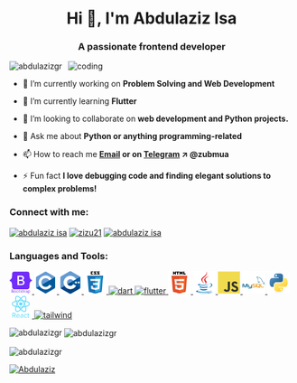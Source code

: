 <h1 align="center">Hi 👋, I'm Abdulaziz Isa</h1>
<h3 align="center">A passionate frontend developer</h3>
<img align="right" alt="coding" width="400" src="https://drive.google.com/file/d/1NRE4KHF7O33X7c0sjnfborqMiNpV-5ZS/view?usp=drive_link">
<p align="left"> <img src="https://komarev.com/ghpvc/?username=abdulazizgr&label=Profile%20views&color=0e75b6&style=flat" alt="abdulazizgr" /> </p>

- 🔭 I’m currently working on **Problem Solving and Web Development**

- 🌱 I’m currently learning **Flutter**

- 👯 I’m looking to collaborate on **web development and Python projects.**

- 💬 Ask me about **Python or anything programming-related**

- 📫 How to reach me **[Email](mailto:abdulazizisa579@gmail.com) or on [Telegram](https://t.me/zubmua) ↗ @zubmua**

- ⚡ Fun fact **I love debugging code and finding elegant solutions to complex problems!**

<h3 align="left">Connect with me:</h3>
<p align="left">
  <a href="https://linkedin.com/in/abdulaziz isa" target="blank"><img align="center" src="https://raw.githubusercontent.com/rahuldkjain/github-profile-readme-generator/master/src/images/icons/Social/linked-in-alt.svg" alt="abdulaziz isa" height="30" width="40" /></a>
<a href="https://codeforces.com/profile/zizu21" target="blank"><img align="center" src="https://raw.githubusercontent.com/rahuldkjain/github-profile-readme-generator/master/src/images/icons/Social/codeforces.svg" alt="zizu21" height="30" width="40" /></a>
<a href="https://www.leetcode.com/abdulaziz isa" target="blank"><img align="center" src="https://raw.githubusercontent.com/rahuldkjain/github-profile-readme-generator/master/src/images/icons/Social/leet-code.svg" alt="abdulaziz isa" height="30" width="40" /></a>
</p>

<h3 align="left">Languages and Tools:</h3>
<p align="left"> <a href="https://getbootstrap.com" target="_blank" rel="noreferrer"> <img src="https://raw.githubusercontent.com/devicons/devicon/master/icons/bootstrap/bootstrap-plain-wordmark.svg" alt="bootstrap" width="40" height="40"/> </a> <a href="https://www.cprogramming.com/" target="_blank" rel="noreferrer"> <img src="https://raw.githubusercontent.com/devicons/devicon/master/icons/c/c-original.svg" alt="c" width="40" height="40"/> </a> <a href="https://www.w3schools.com/cpp/" target="_blank" rel="noreferrer"> <img src="https://raw.githubusercontent.com/devicons/devicon/master/icons/cplusplus/cplusplus-original.svg" alt="cplusplus" width="40" height="40"/> </a> <a href="https://www.w3schools.com/css/" target="_blank" rel="noreferrer"> <img src="https://raw.githubusercontent.com/devicons/devicon/master/icons/css3/css3-original-wordmark.svg" alt="css3" width="40" height="40"/> </a> <a href="https://dart.dev" target="_blank" rel="noreferrer"> <img src="https://www.vectorlogo.zone/logos/dartlang/dartlang-icon.svg" alt="dart" width="40" height="40"/> </a> <a href="https://flutter.dev" target="_blank" rel="noreferrer"> <img src="https://www.vectorlogo.zone/logos/flutterio/flutterio-icon.svg" alt="flutter" width="40" height="40"/> </a> <a href="https://www.w3.org/html/" target="_blank" rel="noreferrer"> <img src="https://raw.githubusercontent.com/devicons/devicon/master/icons/html5/html5-original-wordmark.svg" alt="html5" width="40" height="40"/> </a> <a href="https://www.java.com" target="_blank" rel="noreferrer"> <img src="https://raw.githubusercontent.com/devicons/devicon/master/icons/java/java-original.svg" alt="java" width="40" height="40"/> </a> <a href="https://developer.mozilla.org/en-US/docs/Web/JavaScript" target="_blank" rel="noreferrer"> <img src="https://raw.githubusercontent.com/devicons/devicon/master/icons/javascript/javascript-original.svg" alt="javascript" width="40" height="40"/> </a> <a href="https://www.mysql.com/" target="_blank" rel="noreferrer"> <img src="https://raw.githubusercontent.com/devicons/devicon/master/icons/mysql/mysql-original-wordmark.svg" alt="mysql" width="40" height="40"/> </a> <a href="https://www.python.org" target="_blank" rel="noreferrer"> <img src="https://raw.githubusercontent.com/devicons/devicon/master/icons/python/python-original.svg" alt="python" width="40" height="40"/> </a> <a href="https://reactjs.org/" target="_blank" rel="noreferrer"> <img src="https://raw.githubusercontent.com/devicons/devicon/master/icons/react/react-original-wordmark.svg" alt="react" width="40" height="40"/> </a> <a href="https://tailwindcss.com/" target="_blank" rel="noreferrer"> <img src="https://www.vectorlogo.zone/logos/tailwindcss/tailwindcss-icon.svg" alt="tailwind" width="40" height="40"/> </a> </p>

<p><img align="left" src="https://github-readme-stats.vercel.app/api/top-langs?username=abdulazizgr&show_icons=true&locale=en&layout=compact" alt="abdulazizgr" /></p>

<p>&nbsp;<img align="center" src="https://github-readme-stats.vercel.app/api?username=abdulazizgr&show_icons=true&locale=en" alt="abdulazizgr" /></p>

<p><img align="center" src="https://github-readme-streak-stats.herokuapp.com/?user=abdulazizgr&" alt="abdulazizgr" /></p>
<p align="left"> <a href="https://github.com/ryo-ma/github-profile-trophy"><img src="https://github-profile-trophy.vercel.app/?username=Abdulazizgr" alt="Abdulaziz" /></a> </p>
